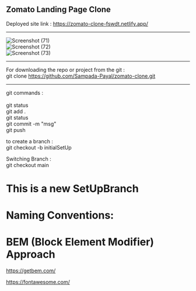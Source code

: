 ## Zomato Landing Page Clone
Deployed site link : https://zomato-clone-fswdt.netlify.app/ <br><hr>
![Screenshot (71)](https://github.com/Sampada-Payal/zomato-clone/assets/140916008/422d0680-27c5-4070-870f-38c9aa727870)
<br> ![Screenshot (72)](https://github.com/Sampada-Payal/zomato-clone/assets/140916008/64d0ab92-8276-4500-b01f-24141fb92154)
<br> ![Screenshot (73)](https://github.com/Sampada-Payal/zomato-clone/assets/140916008/c0d2f2e1-a5bc-47a4-94cf-230504a1c0ac)
<br>
<hr>

For downloading the repo or project from the git :<br>
git clone https://github.com/Sampada-Payal/zomato-clone.git <hr>

<!-- offline n online editors -->
git commands : <br><br>
git status <br>
git add . <br>
git status <br>
git commit -m "msg" <br>
git push <br>

to create a branch : <br>
git checkout -b initialSetUp

Switching Branch : <br>
git checkout main

# This is a new SetUpBranch

# Naming Conventions:

# BEM (Block Element Modifier) Approach

https://getbem.com/

https://fontawesome.com/
